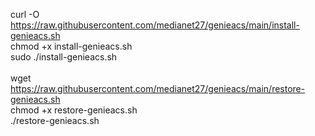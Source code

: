 curl -O https://raw.githubusercontent.com/medianet27/genieacs/main/install-genieacs.sh
<br/>
chmod +x install-genieacs.sh
<br/>
sudo ./install-genieacs.sh
<br/>
<br/>
wget https://raw.githubusercontent.com/medianet27/genieacs/main/restore-genieacs.sh
<br/>
chmod +x restore-genieacs.sh
<br/>
./restore-genieacs.sh
